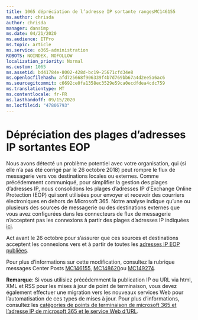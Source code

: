 ```yaml
---
title: 1065 dépréciation de l’adresse IP sortante rangesMC146155
ms.author: chrisda
author: chrisda
manager: dansimp
ms.date: 04/21/2020
ms.audience: ITPro
ms.topic: article
ms.service: o365-administration
ROBOTS: NOINDEX, NOFOLLOW
localization_priority: Normal
ms.custom: 1065
ms.assetid: bd41784e-8002-428d-bc19-25671cfd34e8
ms.openlocfilehash: afd725668f906339f4b7d769bb67a4d2ee5a6ac6
ms.sourcegitcommit: c6692ce0fa1358ec3529e59ca0ecdfdea4cdc759
ms.translationtype: MT
ms.contentlocale: fr-FR
ms.lasthandoff: 09/15/2020
ms.locfileid: "47806793"
---
```

# <a name="deprecation-of-eop-outbound-ip-address-ranges"></a>Dépréciation des plages d’adresses IP sortantes EOP

Nous avons détecté un problème potentiel avec votre organisation, qui (si elle n’a pas été corrigé par le 26 octobre 2018) peut rompre le flux de messagerie vers vos destinations locales ou externes. Comme précédemment communiqué, pour simplifier la gestion des plages d’adresses IP, nous consolidons les plages d’adresses IP d’Exchange Online Protection (EOP) qui sont utilisées pour envoyer et recevoir des courriers électroniques en dehors de Microsoft 365. Notre analyse indique qu’une ou plusieurs des sources de messagerie ou des destinations externes que vous avez configurées dans les connecteurs de flux de messagerie n’acceptent pas les connexions à partir des plages d’adresses IP indiquées [ici](https://docs.microsoft.com/office365/SecurityCompliance/eop/exchange-online-protection-ip-addresses).

Act avant le 26 octobre pour s’assurer que ces sources et destinations acceptent les connexions vers et à partir de toutes les [adresses IP EOP publiées](https://docs.microsoft.com/office365/SecurityCompliance/eop/exchange-online-protection-ip-addresses).

Pour plus d’informations sur cette modification, consultez la rubrique messages Center Posts [MC146155](https://portal.office.com/AdminPortal/home?switchtomodern=true#/MessageCenter?id=MC146155), [MC148620](https://portal.office.com/AdminPortal/home?switchtomodern=true#/MessageCenter?id=MC148620)ou [MC149274](https://portal.office.com/AdminPortal/home?switchtomodern=true#/MessageCenter?id=MC149274).

**Remarque**: Si vous utilisiez précédemment la publication IP ou URL via html, XML et RSS pour les mises à jour de point de terminaison, vous devez également effectuer une migration vers les nouveaux services Web pour l’automatisation de ces types de mises à jour. Pour plus d’informations, consultez les [catégories de points de terminaison de microsoft 365 et l’adresse IP de microsoft 365 et le service Web d’URL](https://techcommunity.microsoft.com/t5/Office-365-Blog/Announcing-Office-365-endpoint-categories-and-Office-365-IP/ba-p/177638).
